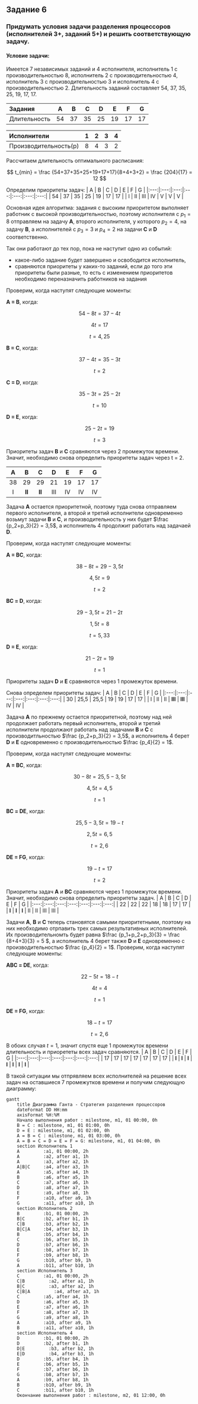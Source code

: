 ## Задание 6
### Придумать условия задачи разделения процессоров (исполнителей 3+, заданий 5+) и решить соответствующую задачу.
#### Условие задачи:
Имеется 7 независимых заданий и 4 исполнителя, исполнитель 1 с производительностью 8, исполнитель 2 с производительностью 4, исполнитель 3 с производительностью 3 и исполнитель 4 с производительностью 2.
Длительность заданий составляет 54, 37, 35, 25, 19, 17, 17.


| Задания      |  A  |  B  |  C  |  D  |  E  |  F  |  G  |
|:-------------|:---:|:---:|:---:|:---:|:---:|:---:|:---:|
| Длительность |  54 |  37 |  35 |  25 |  19 |  17 |  17 |


| Исполнители         |  1  |  2  |  3  |  4  |
|:-------------------|:---:|:---:|:---:|:---:|
| Производительность(p)  |  8  |  4  |  3  |  2  |


Рассчитаем длительность оптимального расписания:

$$  
t_{min} = \frac {54+37+35+25+19+17+17}{8+4+3+2}  = \frac {204}{17} = 12
$$  

Определим приоритеты задач: 
|  A  |  B  |  C  |  D  |  E  |  F  |  G  |
|:---:|:---:|:---:|:---:|:---:|:---:|:---:|
|  54 |  37 |  35 |  25 |  19 |  17 |  17 |
|  I  |  II  |  III  |  IV  |  V  |  V  |  V  |


Основная идея алгоритма: задания с высоким приоритетом выполняет работник с высокой производительностью, поэтому исполнителя c $p_1 = 8$ отправляем на задачу **A**, второго исполнителя, у которого $p_2 = 4$, на задачу **B**, а исполнителей с $p_3 = 3$ и $p_4 = 2$ на задачи **C** и **D** соответственно.

Так они работают до тех пор, пока не наступит одно из событий:
- какое-либо задание будет завершено и освободится исполнитель,
- сравняются приоритеты у каких-то заданий, если до того эти приоритеты были разные, то есть с изменением приоритетов необходимо переназначить работников на задания

Проверим, когда наступят следующие моменты:

**A = B**, когда:

$$
54 - 8t = 37 -4t
$$

$$
4t = 17
$$

$$
t = 4,25
$$


**B = C**, когда:

$$
37 - 4t = 35 - 3t
$$

$$
t = 2
$$

**C = D**, когда:

$$
35 - 3t = 25 - 2t
$$

$$
t = 10
$$

**D = E**, когда:

$$
25 - 2t = 19
$$

$$
t = 3
$$

Приоритеты задач **B** и **C** сравняются через 2 промежуток времени. 
Значит, необходимо снова определить приоритеты задач через t = 2.

 
|  A  |  B  |  C  |  D  |  E  |  F  |  G  |
|:---:|:---:|:---:|:---:|:---:|:---:|:---:|
|  38 |  29 |  29 |  21 |  19 |  17 |  17 |
| I | **II** | **II** | III | IV | IV | IV |

Задача **A** остается приоритетной, поэтому туда снова отправляем первого исполнителя, а второй и третий исполнители одновременно возьмут задачи **B** и **С**, и производительность у них будет $\frac {p_2+p_3}{2} = 3,5$, а исполнитель 4 продолжит работать над задачаей **D**.

Проверим, когда наступят следующие моменты:

**A = BС**, когда:

$$
38 - 8t = 29 - 3,5t
$$

$$
4,5t = 9
$$

$$
t = 2
$$

**BС = D**, когда:

$$
29 - 3,5t = 21 - 2t
$$

$$
1,5t = 8
$$

$$
t = 5,33
$$

**D = E**, когда:

$$
21 - 2t = 19
$$

$$
t = 1
$$

Приоритеты задач **D** и **E** сравняются через 1 промежуток времени. 

Снова определем приоритеты задач:
|  A  |  B  |  C  |  D  |  E  |  F  |  G  |
|:---:|:---:|:---:|:---:|:---:|:---:|:---:|
|  30 |  25,5 |  25,5 |  19 |  19 |  17 |  17 |
| I | II | II | **III** | **III** | IV | IV |

Задача **A** по прежнему остается приоритетной, поэтому над ней продолжает работать первый исполнитель, второй и третий исполнители продолжают работать над задачами **B** и **С** с производитльностью $\frac {p_2+p_3}{2} = 3,5$, а исполнитель 4 берет  **D** и **E** одновременно с производительностью $\frac {p_4}{2} = 1$.

Проверим, когда наступят следующие моменты:

**A = BС**, когда:

$$
30 - 8t = 25,5 - 3,5t
$$

$$
4,5t = 4,5
$$

$$
t = 1
$$

**BС = DE**, когда:

$$
25,5 - 3,5t = 19 - t
$$

$$
2,5t = 6,5
$$

$$
t = 2,6
$$

**DE = FG**, когда:

$$
19 - t = 17
$$

$$
t = 2
$$

Приоритеты задач **A** и **BC** сравняются через 1 промежуток времени. 
Значит, необходимо снова определить приоритеты задач.
|  A  |  B  |  C  |  D  |  E  |  F  |  G  |
|:---:|:---:|:---:|:---:|:---:|:---:|:---:|
|  22 |  22 |  22 |  18 |  18 |  17 |  17 |
| **I** | **I** | **I** | II | II | III | III |

Задачи **A**, **B** и **C** теперь становятся самыми приоритетными, поэтому на них необходимо отрпавить трех самых результативных исполнителей.
Их производительномть будет равна $\frac {p_1+p_2+p_3}{3} = \frac {8+4+3}{3} = 5 $, а исполнитель 4 берет также **D** и **E** одновременно с производительностью $\frac {p_4}{2} = 1$.
Проверим, когда наступят следующие моменты:

**ABС = DE**, когда:

$$
22 - 5t = 18 - t
$$

$$
4t = 4
$$

$$
t = 1
$$

**DE = FG**, когда:

$$
18 - t = 17
$$

$$
t = 2,6
$$


В обоих случая $t=1$, значит спустя еще 1 промежуток времени длительность и приорететы всех задач сравняются.
|  A  |  B  |  C  |  D  |  E  |  F  |  G  |
|:---:|:---:|:---:|:---:|:---:|:---:|:---:|
|  17 |  17 |  17 |  17 |  17 |  17 |  17 |
| **I** | **I** | **I** | **I** | **I** | **I** | **I** |

В такой ситуации мы отпрявляем всех исполнителей на решение всех задач на оставшиеся 7 промежутков времени и получим следующую диаграмму:

```mermaid
gantt
    title Диаграмма Ганта - Стратегия разделения процессоров
    dateFormat DD HH:mm    
    axisFormat %H:%M
    Начало выполнения работ : milestone, m1, 01 00:00, 0h
    B = C : milestone, m1, 01 01:00, 0h
    D = E : milestone, m1, 01 02:00, 0h
    A = B = C : milestone, m1, 01 03:00, 0h
    A = B = C = D = E = F = G: milestone, m1, 01 04:00, 0h
    section Исполнитель 1
    A         :a1, 01 00:00, 2h
    A         :a2, after a1, 1h
    A         :a3, after a2, 1h
    A|B|C     :a4, after a3, 1h
    A         :a5, after a4, 1h
    B         :a6, after a5, 1h
    C         :a7, after a6, 1h
    D         :a8, after a7, 1h
    E         :a9, after a8, 1h
    F         :a10, after a9, 1h
    G         :a11, after a10, 1h
    section Исполнитель 2
    B         :b1, 01 00:00, 2h
    B|C       :b2, after b1, 1h
    C|B       :b3, after b2, 1h
    B|C|A     :b4, after b3, 1h
    B         :b5, after b4, 1h
    C         :b6, after b5, 1h
    D         :b7, after b6, 1h
    E         :b8, after b7, 1h
    F         :b9, after b8, 1h
    G         :b10, after b9, 1h
    A         :b11, after b10, 1h
    section Исполнитель 3
    C         :a1, 01 00:00, 2h
    C|B         :a2, after a1, 1h
    B|C         :a3, after a2, 1h
    C|B|A         :a4, after a3, 1h
    C         :a5, after a4, 1h
    D         :a6, after a5, 1h
    E         :a7, after a6, 1h
    F         :a8, after a7, 1h
    G         :a9, after a8, 1h
    A         :a10, after a9, 1h
    B         :a11, after a10, 1h
    section Исполнитель 4
    D         :b1, 01 00:00, 2h
    D         :b2, after b1, 1h
    D|E         :b3, after b2, 1h
    E|D         :b4, after b3, 1h
    D         :b5, after b4, 1h
    E         :b6, after b5, 1h
    F         :b7, after b6, 1h
    G         :b8, after b7, 1h
    A         :b9, after b8, 1h
    B         :b10, after b9, 1h
    C         :b11, after b10, 1h
    Окончание выполнения работ : milestone, m2, 01 12:00, 0h
```
